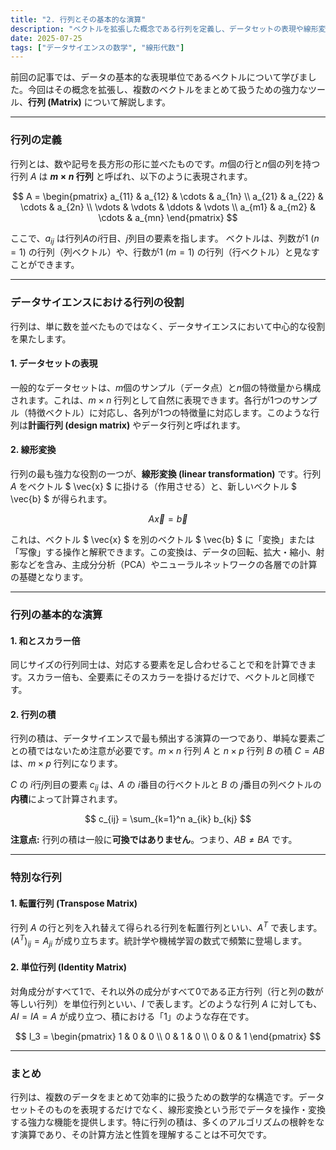```yaml
---
title: "2. 行列とその基本的な演算"
description: "ベクトルを拡張した概念である行列を定義し、データセットの表現や線形変換としての役割を解説します。また、データサイエンスで必須となる行列の積などの基本的な演算についても詳述します。"
date: 2025-07-25
tags: ["データサイエンスの数学", "線形代数"]
---
```


前回の記事では、データの基本的な表現単位であるベクトルについて学びました。今回はその概念を拡張し、複数のベクトルをまとめて扱うための強力なツール、**行列 (Matrix)** について解説します。

---

### 行列の定義

行列とは、数や記号を長方形の形に並べたものです。$m$個の行と$n$個の列を持つ行列 $A$ は **$m \times n$ 行列** と呼ばれ、以下のように表現されます。

$$
A = 
\begin{pmatrix}
a_{11} & a_{12} & \cdots & a_{1n} \\
a_{21} & a_{22} & \cdots & a_{2n} \\
\vdots & \vdots & \ddots & \vdots \\
a_{m1} & a_{m2} & \cdots & a_{mn}
\end{pmatrix}
$$

ここで、$a_{ij}$ は行列$A$の$i$行目、$j$列目の要素を指します。
ベクトルは、列数が1 ($n=1$) の行列（列ベクトル）や、行数が1 ($m=1$) の行列（行ベクトル）と見なすことができます。

---

### データサイエンスにおける行列の役割

行列は、単に数を並べたものではなく、データサイエンスにおいて中心的な役割を果たします。

#### 1. データセットの表現
一般的なデータセットは、$m$個のサンプル（データ点）と$n$個の特徴量から構成されます。これは、$m \times n$ 行列として自然に表現できます。各行が1つのサンプル（特徴ベクトル）に対応し、各列が1つの特徴量に対応します。このような行列は**計画行列 (design matrix)** やデータ行列と呼ばれます。

#### 2. 線形変換
行列の最も強力な役割の一つが、**線形変換 (linear transformation)** です。行列 $A$ をベクトル $ \vec{x} $ に掛ける（作用させる）と、新しいベクトル $ \vec{b} $ が得られます。

$$
A\vec{x} = \vec{b}
$$

これは、ベクトル $ \vec{x} $ を別のベクトル $ \vec{b} $ に「変換」または「写像」する操作と解釈できます。この変換は、データの回転、拡大・縮小、射影などを含み、主成分分析（PCA）やニューラルネットワークの各層での計算の基礎となります。

---

### 行列の基本的な演算

#### 1. 和とスカラー倍
同じサイズの行列同士は、対応する要素を足し合わせることで和を計算できます。スカラー倍も、全要素にそのスカラーを掛けるだけで、ベクトルと同様です。

#### 2. 行列の積
行列の積は、データサイエンスで最も頻出する演算の一つであり、単純な要素ごとの積ではないため注意が必要です。$m \times n$ 行列 $A$ と $n \times p$ 行列 $B$ の積 $C = AB$ は、$m \times p$ 行列になります。

$C$ の $i$行$j$列目の要素 $c_{ij}$ は、$A$ の $i$番目の行ベクトルと $B$ の $j$番目の列ベクトルの**内積**によって計算されます。

$$
c_{ij} = \sum_{k=1}^n a_{ik} b_{kj}
$$

**注意点:** 行列の積は一般に**可換ではありません**。つまり、$AB \neq BA$ です。

---

### 特別な行列

#### 1. 転置行列 (Transpose Matrix)
行列 $A$ の行と列を入れ替えて得られる行列を転置行列といい、$A^T$ で表します。$(A^T)_{ij} = A_{ji}$ が成り立ちます。統計学や機械学習の数式で頻繁に登場します。

#### 2. 単位行列 (Identity Matrix)
対角成分がすべて1で、それ以外の成分がすべて0である正方行列（行と列の数が等しい行列）を単位行列といい、$I$ で表します。どのような行列 $A$ に対しても、$AI = IA = A$ が成り立つ、積における「1」のような存在です。

$$
I_3 = 
\begin{pmatrix}
1 & 0 & 0 \\
0 & 1 & 0 \\
0 & 0 & 1
\end{pmatrix}
$$

---

### まとめ

行列は、複数のデータをまとめて効率的に扱うための数学的な構造です。データセットそのものを表現するだけでなく、線形変換という形でデータを操作・変換する強力な機能を提供します。特に行列の積は、多くのアルゴリズムの根幹をなす演算であり、その計算方法と性質を理解することは不可欠です。